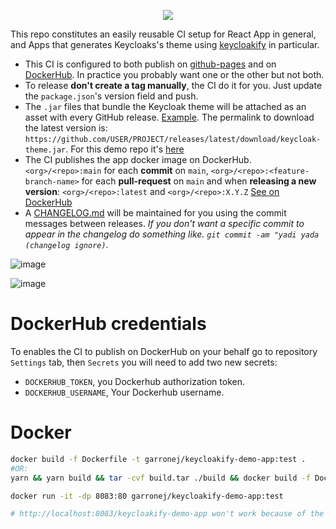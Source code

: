 <p align="center">
    <img src="https://github.com/garronej/keycloakify-demo-app/workflows/ci/badge.svg?branch=main">
</p>

This repo constitutes an easily reusable CI setup for React App in general, and Apps that generates Keycloaks's theme 
using [keycloakify](https://github.com/InseeFrLab/keycloakify) in particular.

- This CI is configured to both publish on [github-pages](https://github.com/garronej/keycloakify-demo-app/blob/224c43383548635a463fa68e8909c147ac189f0e/.github/workflows/ci.yaml#L172-L187) and on [DockerHub](https://github.com/garronej/keycloakify-demo-app/blob/224c43383548635a463fa68e8909c147ac189f0e/.github/workflows/ci.yaml#L56-L94). In practice you probably want one
or the other but not both. 
- To release **don't create a tag manually**, the CI do it for you. Just update the `package.json`'s version field and push.
- The `.jar` files that bundle the Keycloak theme will be attached as an asset with every GitHub release. [Example](https://github.com/InseeFrLab/keycloakify-demo-app/releases/tag/v0.1.0). The permalink to download the latest version is: `https://github.com/USER/PROJECT/releases/latest/download/keycloak-theme.jar`. 
  For this demo repo it's [here](https://github.com/garronej/keycloakify-demo-app/releases/latest/download/keycloak-theme.jar)
- The CI publishes the app docker image on DockerHub. `<org>/<repo>:main` for each **commit** on `main`, `<org>/<repo>:<feature-branch-name>` for each **pull-request** on `main`
  and when **releasing a new version**: `<org>/<repo>:latest` and `<org>/<repo>:X.Y.Z`
  [See on DockerHub](https://hub.docker.com/r/garronej/keycloakify-demo-app/tags?page=1&ordering=last_updated)
- A [CHANGELOG.md](https://github.com/InseeFrLab/keycloakify-demo-app/blob/main/CHANGELOG.md) will be maintained for you using the commit messages between releases. *If you don't want a specific commit to appear
  in the changelog do something like. `git commit -am "yadi yada (changelog ignore)`.*

![image](https://user-images.githubusercontent.com/6702424/114286938-47aea600-9a63-11eb-936e-17159e8826e8.png)

  
![image](https://user-images.githubusercontent.com/6702424/110708577-2d32a400-81fb-11eb-98ae-499d5746c2f2.png)

# DockerHub credentials

To enables the CI to publish on DockerHub on your behalf go to 
repository ``Settings`` tab, then ``Secrets`` you will need to add two new secrets:
- ``DOCKERHUB_TOKEN``, you Dockerhub authorization token.
- ``DOCKERHUB_USERNAME``, Your Dockerhub username.  
# Docker

```bash
docker build -f Dockerfile -t garronej/keycloakify-demo-app:test .
#OR:
yarn && yarn build && tar -cvf build.tar ./build && docker build -f Dockerfile.ci -t garronej/keycloakify-demo-app:test . && rm build.tar

docker run -it -dp 8083:80 garronej/keycloakify-demo-app:test

# http://localhost:8083/keycloakify-demo-app won't work because of the nginx.config for / and not /keycloakify-demo-app
```

